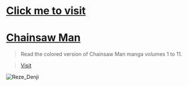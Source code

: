 # [Click me to visit](https://wayexit995.github.io/CSM/Manga/Index.html)

# [Chainsaw Man](https://wayexit995.github.io/CSM/Manga/Index.html)

> Read the colored version of Chainsaw Man manga volumes 1 to 11.

> [Visit](https://wayexit995.github.io/CSM/Manga/Index.html)



![Reze_Denji](https://raw.githubusercontent.com/wayexit995/CSM/main/Manga/img/370852667_122098044134026433_3259430490755712967_n.jpg)


